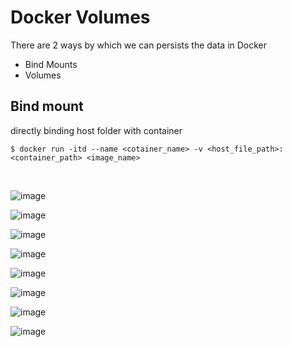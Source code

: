 # Docker Volumes

There are 2 ways by which we can persists the data in Docker

- Bind Mounts
- Volumes

## Bind mount

directly binding host folder with container

```
$ docker run -itd --name <cotainer_name> -v <host_file_path>:<container_path> <image_name>
```

</br>

![image](https://github.com/suryaadev/DevOps-Projects/assets/47253310/6092ce96-1b23-450c-a104-87d0bba98208)

![image](https://github.com/suryaadev/DevOps-Projects/assets/47253310/7a305ee0-cdd9-4565-b117-85366bbfe5e8)

![image](https://github.com/suryaadev/DevOps-Projects/assets/47253310/a85a8263-2ade-4d8b-98fe-78c2af87b82c)

![image](https://github.com/suryaadev/DevOps-Projects/assets/47253310/b18253c2-8948-4630-a329-a6f8d9ed2189)

![image](https://github.com/suryaadev/DevOps-Projects/assets/47253310/ff460e3d-32e3-4d37-84aa-7bd336fe972a)

![image](https://github.com/suryaadev/DevOps-Projects/assets/47253310/bc45ce34-8a1d-417b-8364-44cb607a3dd3)

![image](https://github.com/suryaadev/DevOps-Projects/assets/47253310/36af27df-80a2-45a4-b686-12201670714a)

![image](https://github.com/suryaadev/DevOps-Projects/assets/47253310/072b02a1-4029-4be7-b3cb-3165f772944b)
